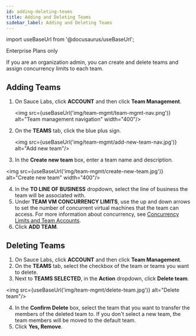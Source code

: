 ```yaml
---
id: adding-deleting-teams
title: Adding and Deleting Teams
sidebar_label: Adding and Deleting Teams
---
```


import useBaseUrl from '@docusaurus/useBaseUrl';

<p><span className="sauceGreen">Enterprise Plans only</span></p>
If you are an organization admin, you can create and delete teams and assign concurrency limits to each team.

## Adding Teams

1. On Sauce Labs, click **ACCOUNT** and then click **Team Management**.

   <img src={useBaseUrl('img/team-mgmt/team-mgmt-nav.png')} alt="Team management navigation" width="400"/>

2. On the **TEAMS** tab, click the blue plus sign.

   <img src={useBaseUrl('img/team-mgmt/add-new-team-nav.jpg')} alt="Add new team"/>

3. In the **Create new team** box, enter a team name and description.

<img src={useBaseUrl('img/team-mgmt/create-new-team.jpg')} alt="Create new team" width="400"/>

4. In the **TO LINE OF BUSINESS** dropdown, select the line of business the team will be associated with.
5. Under **TEAM VM CONCURRENCY LIMITS**, use the up and down arrows to set the number of concurrent virtual machines that the team can access. For more information about concurrency, see [Concurrency Limits and Team Accounts](/basics/acct-team-mgmt/concurrency-limits).
6. Click **ADD TEAM**.

## Deleting Teams

1. On Sauce Labs, click **ACCOUNT** and then click **Team Management**.
2. On the **TEAMS** tab, select the checkbox of the team or teams you want to delete.
3. Next to **TEAMS SELECTED**, in the **Action** dropdown, click **Delete team**.

<img src={useBaseUrl('img/team-mgmt/delete-team.jpg')} alt="Delete team"/>

4. In the **Confirm Delete** box, select the team that you want to transfer the members of the deleted team to. If you don't select a new team, the team members will be moved to the default team.
5. Click **Yes, Remove**.

